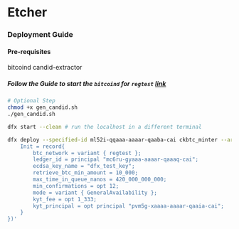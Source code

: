 # Etcher

### Deployment Guide

#### Pre-requisites
bitcoind
candid-extractor

##### Follow the Guide to start the `bitcoind` for `regtest` [link](https://internetcomputer.org/docs/current/developer-docs/multi-chain/bitcoin/using-btc/local-development)

```bash
# Optional Step
chmod +x gen_candid.sh
./gen_candid.sh

dfx start --clean # run the localhost in a different terminal

dfx deploy --specified-id ml52i-qqaaa-aaaar-qaaba-cai ckbtc_minter --argument '(variant {
    Init = record{
        btc_network = variant { regtest };
        ledger_id = principal "mc6ru-gyaaa-aaaar-qaaaq-cai";
        ecdsa_key_name = "dfx_test_key";
        retrieve_btc_min_amount = 10_000;
        max_time_in_queue_nanos = 420_000_000_000;
        min_confirmations = opt 12;
        mode = variant { GeneralAvailability };
        kyt_fee = opt 1_333;
        kyt_principal = opt principal "pvm5g-xaaaa-aaaar-qaaia-cai";
    }
})'
```
